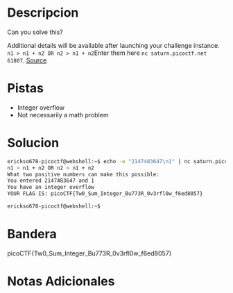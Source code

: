 # Descripcion 
Can you solve this?

Additional details will be available after launching your challenge instance.
`n1 > n1 + n2 OR n2 > n1 + n2`Enter them here `nc saturn.picoctf.net 61807`. [Source](https://artifacts.picoctf.net/c/454/flag.c)
# Pistas
- Integer overflow
- Not necessarily a math problem
# Solucion 
```bash
erickso678-picoctf@webshell:~$ echo -e "2147483647\n1" | nc saturn.picoctf.net 61807
n1 > n1 + n2 OR n2 > n1 + n2 
What two positive numbers can make this possible: 
You entered 2147483647 and 1
You have an integer overflow
YOUR FLAG IS: picoCTF{Tw0_Sum_Integer_Bu773R_0v3rfl0w_f6ed8057}

erickso678-picoctf@webshell:~$ 

```
# Bandera
picoCTF{Tw0_Sum_Integer_Bu773R_0v3rfl0w_f6ed8057}
# Notas Adicionales
